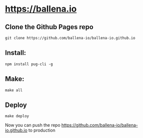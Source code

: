 # https://ballena.io

## Clone the Github Pages repo
`git clone https://github.com/ballena-io/ballena-io.github.io` 

## Install:
`npm install pug-cli -g`

## Make:
`make all`

## Deploy
`make deploy`

Now you can push the repo https://github.com/ballena-io/ballena-io.github.io to production
